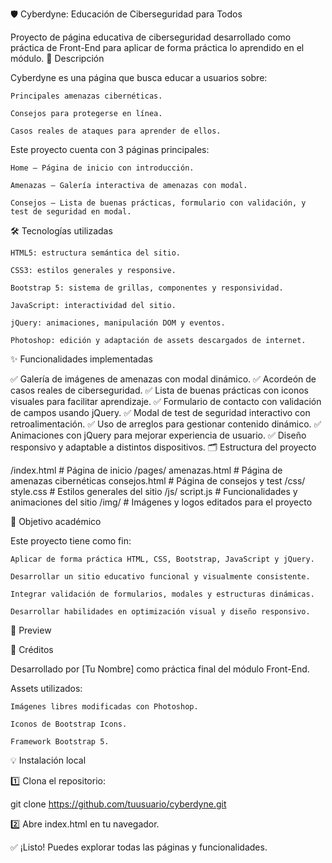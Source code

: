 🛡️ Cyberdyne: Educación de Ciberseguridad para Todos

Proyecto de página educativa de ciberseguridad desarrollado como práctica de Front-End para aplicar de forma práctica lo aprendido en el módulo.
📄 Descripción

Cyberdyne es una página que busca educar a usuarios sobre:

    Principales amenazas cibernéticas.

    Consejos para protegerse en línea.

    Casos reales de ataques para aprender de ellos.

Este proyecto cuenta con 3 páginas principales:

    Home – Página de inicio con introducción.

    Amenazas – Galería interactiva de amenazas con modal.

    Consejos – Lista de buenas prácticas, formulario con validación, y test de seguridad en modal.

🛠️ Tecnologías utilizadas

    HTML5: estructura semántica del sitio.

    CSS3: estilos generales y responsive.

    Bootstrap 5: sistema de grillas, componentes y responsividad.

    JavaScript: interactividad del sitio.

    jQuery: animaciones, manipulación DOM y eventos.

    Photoshop: edición y adaptación de assets descargados de internet.

✨ Funcionalidades implementadas

✅ Galería de imágenes de amenazas con modal dinámico.
✅ Acordeón de casos reales de ciberseguridad.
✅ Lista de buenas prácticas con iconos visuales para facilitar aprendizaje.
✅ Formulario de contacto con validación de campos usando jQuery.
✅ Modal de test de seguridad interactivo con retroalimentación.
✅ Uso de arreglos para gestionar contenido dinámico.
✅ Animaciones con jQuery para mejorar experiencia de usuario.
✅ Diseño responsivo y adaptable a distintos dispositivos.
🗂️ Estructura del proyecto

/index.html          # Página de inicio
/pages/
    amenazas.html    # Página de amenazas cibernéticas
    consejos.html    # Página de consejos y test
/css/
    style.css        # Estilos generales del sitio
/js/
    script.js        # Funcionalidades y animaciones del sitio
/img/
    # Imágenes y logos editados para el proyecto

🚀 Objetivo académico

Este proyecto tiene como fin:

    Aplicar de forma práctica HTML, CSS, Bootstrap, JavaScript y jQuery.

    Desarrollar un sitio educativo funcional y visualmente consistente.

    Integrar validación de formularios, modales y estructuras dinámicas.

    Desarrollar habilidades en optimización visual y diseño responsivo.

📸 Preview

🤝 Créditos

Desarrollado por [Tu Nombre] como práctica final del módulo Front-End.

Assets utilizados:

    Imágenes libres modificadas con Photoshop.

    Iconos de Bootstrap Icons.

    Framework Bootstrap 5.

💡 Instalación local

1️⃣ Clona el repositorio:

git clone https://github.com/tuusuario/cyberdyne.git

2️⃣ Abre index.html en tu navegador.

✅ ¡Listo! Puedes explorar todas las páginas y funcionalidades.
